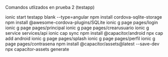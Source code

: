 Comandos utlizados en prueba 2 (testapp)

ionic start testapp blank --type=angular
npm install cordova-sqlite-storage
npm install @awesome-cordova-plugins/SQLite
ionic g page pages/login
ionic g page pages/principal
ionic g page pages/crearusuario
ionic g service services/api
ionic cap sync
npm install @capacitor/android
npx cap add android
ionic g page pages/splash
ionic g page pages/perfil
ionic g page pages/contrasena
npm install @capacitor/assets@latest --save-dev
npx capacitor-assets generate
